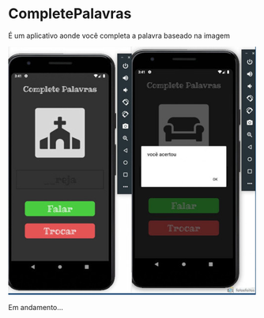 # CompletePalavras
É um aplicativo aonde você completa a palavra baseado na imagem

![Alt text](./assets/images/app.jpg "App")

Em andamento...
